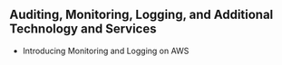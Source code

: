 ## Auditing, Monitoring, Logging, and Additional Technology and Services
  - Introducing Monitoring and Logging on AWS